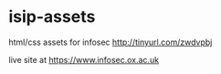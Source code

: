 # isip-assets

html/css assets for infosec http://tinyurl.com/zwdvpbj

live site at https://www.infosec.ox.ac.uk

